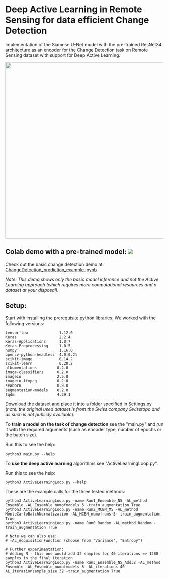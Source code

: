 # Deep Active Learning in Remote Sensing for data efficient Change Detection

Implementation of the Siamese U-Net model with the pre-trained ResNet34 architecture as an encoder for the Change Detection task on Remote Sensing dataset with support for Deep Active Learning.

<p align="center">
<img src="https://raw.githubusercontent.com/previtus/ChangeDetectionProject/master/_illustration.jpg" width="560">
</p>

## Colab demo with a pre-trained model: <a href="https://colab.research.google.com/github/previtus/ChangeDetectionProject/blob/master/demo/_ChangeDetection_prediction_example.ipynb" title="Open In Colab"><img src="https://colab.research.google.com/assets/colab-badge.svg"></a>

Check out the basic change detection demo at: <a href="https://github.com/previtus/ChangeDetectionProject/blob/master/demo/_ChangeDetection_prediction_example.ipynb">ChangeDetection_prediction_example.ipynb</a>

_Note: This demo shows only the basic model inference and not the Active Learning approach (which requires more computational resources and a dataset at your disposal)._

## Setup:

Start with installing the prerequisite python libraries. We worked with the following versions: 

```
tensorflow              1.12.0
Keras                   2.2.4
Keras-Applications      1.0.7
Keras-Preprocessing     1.0.5
numpy                   1.16.0
opencv-python-headless  4.0.0.21
scikit-image            0.14.2
scikit-learn            0.20.2
albumentations         0.2.0
image-classifiers      0.2.0
imageio                2.5.0
imageio-ffmpeg         0.2.0
seaborn                0.9.0
segmentation-models    0.2.0
tqdm                   4.29.1
```

Download the dataset and place it into a folder specified in Settings.py (_note: the original used dataset is from the Swiss company Swisstopo and as such is not publicly available_).

To **train a model on the task of change detection** see the "main.py" and run it with the required arguments (such as encoder type, number of epochs or the batch size).

Run this to see the help:
```
python3 main.py --help
```

To **use the deep active learning** algorithms see "ActiveLearningLoop.py".

Run this to see the help:
```
python3 ActiveLearningLoop.py --help
```

These are the example calls for the three tested methods:

```
python3 ActiveLearningLoop.py -name Run1_Ensemble_N5 -AL_method Ensemble -AL_Ensemble_numofmodels 5 -train_augmentation True
python3 ActiveLearningLoop.py -name Run2_MCBN_M5 -AL_method MonteCarloBatchNormalization -AL_MCBN_numofruns 5 -train_augmentation True
python3 ActiveLearningLoop.py -name Run0_Random -AL_method Random -train_augmentation True

# Note we can also use:
# -AL_AcquisitionFunction (choose from "Variance", "Entropy")

# Further experimentation:
# Adding N - this one would add 32 samples for 40 iterations => 1280 samples in the final iteration
python3 ActiveLearningLoop.py -name Run3_Ensemble_N5_Add32 -AL_method Ensemble -AL_Ensemble_numofmodels 5 -AL_iterations 40 -AL_iterationsample_size 32 -train_augmentation True
```
